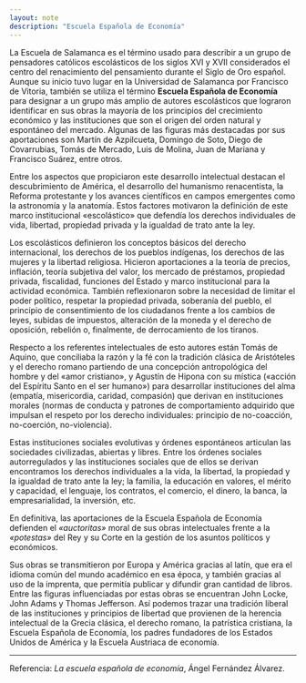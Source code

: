 ```yaml
---
layout: note
description: "Escuela Española de Economía"
---
```


La Escuela de Salamanca es el término usado para describir a un grupo de
pensadores católicos escolásticos de los siglos XVI y XVII considerados el
centro del renacimiento del pensamiento durante el Siglo de Oro español. Aunque
su inicio tuvo lugar en la Universidad de Salamanca por Francisco de Vitoria,
también se utiliza el término **Escuela Española de Economía** para designar a
un grupo más amplio de autores escolásticos que lograron identificar en sus
obras la mayoría de los principios del crecimiento económico y las
instituciones que son el origen del orden natural y espontáneo del mercado.
Algunas de las figuras más destacadas por sus aportaciones son Martín de
Azpilcueta, Domingo de Soto, Diego de Covarrubias, Tomás de Mercado, Luis de
Molina, Juan de Mariana y Francisco Suárez, entre otros.

Entre los aspectos que propiciaron este desarrollo intelectual destacan el
descubrimiento de América, el desarrollo del humanismo renacentista, la Reforma
protestante y los avances científicos en campos emergentes como la astronomía y
la anatomía. Estos factores motivaron la definición de este marco institucional
«escolástico» que defendía los derechos individuales de vida, libertad,
propiedad privada y la igualdad de trato ante la ley.

Los escolásticos definieron los conceptos básicos del derecho internacional,
los derechos de los pueblos indígenas, los derechos de las mujeres y la
libertad religiosa.  Hicieron aportaciones a la teoría de precios, inflación,
teoría subjetiva del valor, los mercado de préstamos, propiedad privada,
fiscalidad, funciones del Estado y marco institucional para la actividad
económica. También reflexionaron sobre la necesidad de limitar el poder
político, respetar la propiedad privada, soberanía del pueblo, el principio de
consentimiento de los ciudadanos frente a los cambios de leyes, subidas de
impuestos, alteración de la moneda y el derecho de oposición, rebelión o,
finalmente, de derrocamiento de los tiranos.

Respecto a los referentes intelectuales de esto autores están Tomás de Aquino,
que conciliaba la razón y la fé con la tradición clásica de Aristóteles y el
derecho romano partiendo de una concepción antropológica del hombre y del «amor
cristiano», y Agustín de Hipona con su mística («acción del Espíritu Santo en
el ser humano») para desarrollar instituciones del alma (empatía, misericordia,
caridad, compasión) que derivan en instituciones morales (normas de conducta y
patrones de comportamiento adquirido que impulsan el respeto por los derecho
individuales: principio de no-coacción, no-coerción, no-violencia).

Estas instituciones sociales evolutivas y órdenes espontáneos articulan las
sociedades civilizadas, abiertas y libres. Entre los órdenes sociales
autorregulados y las instituciones sociales que de ellos se derivan encontramos
los derechos individuales a la vida, la libertad, la propiedad y la igualdad de
trato ante la ley; la familia, la educación en valores, el mérito y capacidad,
el lenguaje, los contratos, el comercio, el dinero, la banca, la
empresarialidad, la inversión, etc.

En definitiva, las aportaciones de la Escuela Española de Economía defienden el
*«auctoritas»* moral de sus obras intelectuales frente a la *«potestas»* del
Rey y su Corte en la gestión de los asuntos políticos y económicos.

Sus obras se transmitieron por Europa y América gracias al latín, que era el
idioma común del mundo académico en esa época, y también gracias al uso de la
imprenta, que permitía publicar y difundir gran cantidad de libros. Entre las
figuras influenciadas por estas obras se encuentran John Locke, John Adams y
Thomas Jefferson. Así podemos trazar una tradición liberal de las instituciones
y principios de libertad que provienen de la herencia intelectual de la Grecia
clásica, el derecho romano, la patrística cristiana, la Escuela Española de
Economía, los padres fundadores de los Estados Unidos de América y la Escuela
Austriaca de economía.

---

Referencia: *La escuela española de economía*, Ángel Fernández Álvarez.
